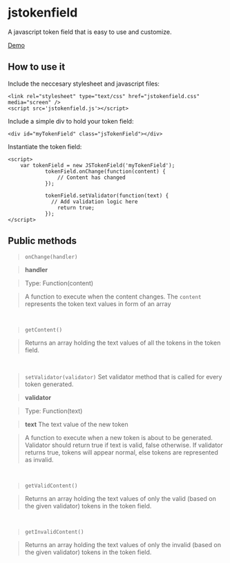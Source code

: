 # jstokenfield
A javascript token field that is easy to use and customize.

<a href="http://lucaslouca.github.io/jstokenfield/" target="_blank">Demo</a>

## How to use it

Include the neccesary stylesheet and javascript files:
```
<link rel="stylesheet" type="text/css" href="jstokenfield.css" media="screen" />
<script src='jstokenfield.js'></script>
```

Include a simple div to hold your token field:
```
<div id="myTokenField" class="jsTokenField"></div>
```

Instantiate the token field:
```
<script>
	var tokenField = new JSTokenField('myTokenField');
			tokenField.onChange(function(content) {
				// Content has changed
			});
			
			tokenField.setValidator(function(text) {
			  // Add validation logic here
				return true;
			});
</script>
```

## Public methods
> `onChange(handler)`

>**handler**

>Type: Function(content)

>A function to execute when the content changes. The `content` represents the token text values in form of an array

<br>

> `getContent()`

>Returns an array holding the text values of all the tokens in the token field.

<br>

> `setValidator(validator)`
> Set validator method that is called for every token generated.

>**validator**

>Type: Function(text)

>**text**
> The text value of the new token

>A function to execute when a new token is about to be generated. Validator should return true if text is valid, false otherwise. If validator returns true, tokens will appear normal, else tokens are represented as invalid.

<br>

> `getValidContent()`

>Returns an array holding the text values of only the valid (based on the given validator) tokens in the token field.

<br>

> `getInvalidContent()`

>Returns an array holding the text values of only the invalid (based on the given validator) tokens in the token field.
